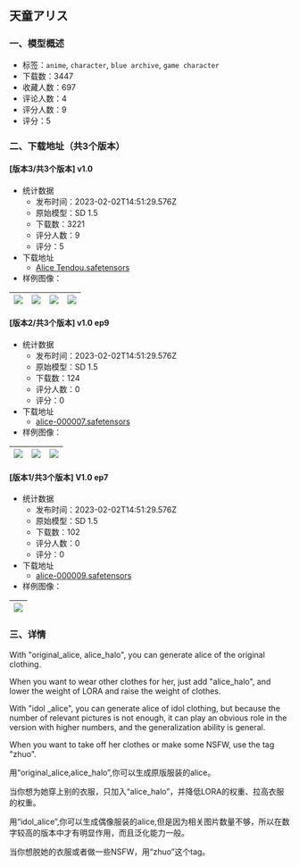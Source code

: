 ## 天童アリス
### 一、模型概述

- 标签：`anime`, `character`, `blue archive`, `game character`
- 下载数：3447
- 收藏人数：697
- 评论人数：4
- 评分人数：9
- 评分：5

### 二、下载地址（共3个版本）

#### [版本3/共3个版本] v1.0

- 统计数据
  - 发布时间：2023-02-02T14:51:29.576Z
  - 原始模型：SD 1.5
  - 下载数：3221
  - 评分人数：9
  - 评分：5
- 下载地址
  - [Alice Tendou.safetensors](https://civitai.com/api/download/models/7231)
- 样例图像：

| <img src="https://image.civitai.com/xG1nkqKTMzGDvpLrqFT7WA/d086b379-8423-4119-8660-09826d6f0600/width=450/66736.jpeg" /> | <img src="https://image.civitai.com/xG1nkqKTMzGDvpLrqFT7WA/37f2d258-b156-4e67-570c-1f5b4f432800/width=450/69024.jpeg" /> | <img src="https://image.civitai.com/xG1nkqKTMzGDvpLrqFT7WA/c835196d-b412-41e9-8659-975f42ce5600/width=450/69023.jpeg" /> | <img src="https://image.civitai.com/xG1nkqKTMzGDvpLrqFT7WA/e4294b67-b243-48ea-c15a-923c5d52d700/width=450/66737.jpeg" /> |
| ---- | ---- | ---- | ---- |

#### [版本2/共3个版本] v1.0 ep9

- 统计数据
  - 发布时间：2023-02-02T14:51:29.576Z
  - 原始模型：SD 1.5
  - 下载数：124
  - 评分人数：0
  - 评分：0
- 下载地址
  - [alice-000007.safetensors](https://civitai.com/api/download/models/7232)
- 样例图像：

| <img src="https://image.civitai.com/xG1nkqKTMzGDvpLrqFT7WA/ebe14266-92b6-4001-d18f-ccc912edf600/width=450/66743.jpeg" /> | <img src="https://image.civitai.com/xG1nkqKTMzGDvpLrqFT7WA/368d2f4c-4498-4781-ff5f-a4d9a65c5300/width=450/66742.jpeg" /> | <img src="https://image.civitai.com/xG1nkqKTMzGDvpLrqFT7WA/06fe2fa6-419d-4595-631c-ad6341d98500/width=450/66741.jpeg" /> |
| ---- | ---- | ---- |

#### [版本1/共3个版本] V1.0 ep7

- 统计数据
  - 发布时间：2023-02-02T14:51:29.576Z
  - 原始模型：SD 1.5
  - 下载数：102
  - 评分人数：0
  - 评分：0
- 下载地址
  - [alice-000009.safetensors](https://civitai.com/api/download/models/7233)
- 样例图像：

| <img src="https://image.civitai.com/xG1nkqKTMzGDvpLrqFT7WA/fdc6a4ad-732f-4ee8-f61d-5a63b8b01400/width=450/66744.jpeg" /> |
| ---- |


### 三、详情
<p>With "original_alice, alice_halo", you can generate alice of the original clothing.</p><p>When you want to wear other clothes for her, just add "alice_halo", and lower the weight of LORA and raise the weight of clothes.</p><p>With "idol _alice", you can generate alice of idol clothing, but because the number of relevant pictures is not enough, it can play an obvious role in the version with higher numbers, and the generalization ability is general.</p><p>When you want to take off her clothes or make some NSFW, use the tag "zhuo".</p><p>用“original_alice,alice_halo”,你可以生成原版服装的alice。</p><p>当你想为她穿上别的衣服，只加入“alice_halo”，并降低LORA的权重、拉高衣服的权重。</p><p>用“idol_alice”,你可以生成偶像服装的alice,但是因为相关图片数量不够，所以在数字较高的版本中才有明显作用，而且泛化能力一般。</p><p>当你想脱她的衣服或者做一些NSFW，用“zhuo”这个tag。</p>